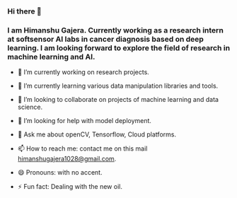 ### Hi there 👋


### I am Himanshu Gajera. Currently working as a research intern at softsensor AI labs in cancer diagnosis based on deep learning. I am looking forward to explore the field of research in machine learning and AI.

- 🔭 I’m currently working on research projects.

- 🌱 I’m currently learning various data manipulation libraries and tools.

- 👯 I’m looking to collaborate on projects of machine learning and data science.

- 🤔 I’m looking for help with model deployment.

- 💬 Ask me about openCV, Tensorflow, Cloud platforms.

- 📫 How to reach me:  contact me on this mail himanshugajera1028@gmail.com.

- 😄 Pronouns: with no accent.

- ⚡ Fun fact: Dealing with the new oil.

